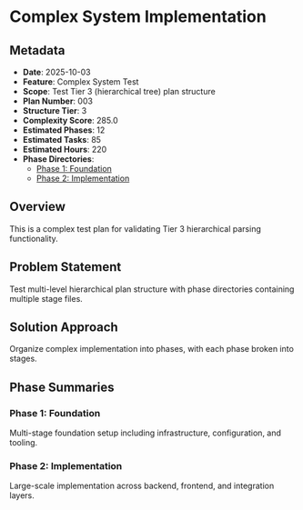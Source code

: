 # Complex System Implementation

## Metadata
- **Date**: 2025-10-03
- **Feature**: Complex System Test
- **Scope**: Test Tier 3 (hierarchical tree) plan structure
- **Plan Number**: 003
- **Structure Tier**: 3
- **Complexity Score**: 285.0
- **Estimated Phases**: 12
- **Estimated Tasks**: 85
- **Estimated Hours**: 220
- **Phase Directories**:
  - [Phase 1: Foundation](phase_1_foundation/)
  - [Phase 2: Implementation](phase_2_implementation/)

## Overview

This is a complex test plan for validating Tier 3 hierarchical parsing functionality.

## Problem Statement

Test multi-level hierarchical plan structure with phase directories containing multiple stage files.

## Solution Approach

Organize complex implementation into phases, with each phase broken into stages.

## Phase Summaries

### Phase 1: Foundation
Multi-stage foundation setup including infrastructure, configuration, and tooling.

### Phase 2: Implementation
Large-scale implementation across backend, frontend, and integration layers.
